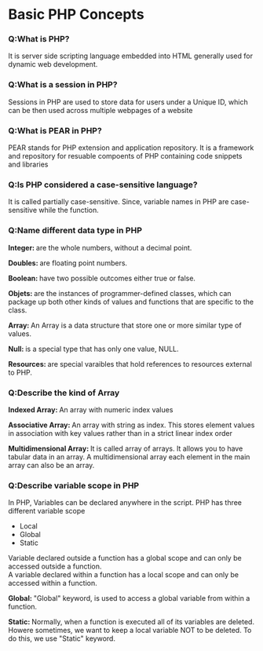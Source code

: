 <h1>Basic PHP Concepts</h1>


<h3>Q:What is PHP?</h3>
<p>It is server side scripting language embedded into HTML generally used for dynamic web development.</p>

<h3>Q:What is a session in PHP?</h3>
<p>Sessions in PHP are used to store data for users under a Unique ID, which can be then used across multiple webpages of a website</p>

<h3>Q:What is PEAR in PHP?</h3>
<p>PEAR stands for PHP extension and application repository. It is a framework and repository for resuable compoents of PHP containing code snippets and libraries</p>

<h3>Q:Is PHP considered a case-sensitive language?</h3>
<p>It is called partially case-sensitive. Since, variable names in PHP are case-sensitive while the function.</p>

<h3>Q:Name different data type in PHP</h3>
<p><b>Integer: </b>are the whole numbers, without a decimal point.</p>
<p><b>Doubles: </b>are floating point numbers.</p>
<p><b>Boolean: </b>have two possible outcomes either true or false.</p>
<p><b>Objets: </b>are the instances of programmer-defined classes, which can package up both other kinds of values and functions that are specific to the class.</p>
<p><b>Array: </b>An Array is a data structure that store one or more similar type of values.</p>
<p><b>Null: </b>is a special type that has only one value, NULL.</p>
<p><b>Resources: </b>are special varaibles that hold references to resources external to PHP.</p>

<h3>Q:Describe the kind of Array</h3>
<p><b>Indexed Array: </b> An array with numeric index values</p>
<p><b>Associative Array: </b> An array with string as index. This stores element values in association with key values rather than in a strict linear index order</p>
<p><b>Multidimensional Array: </b> It is called array of arrays. It allows you to have tabular data in an array. A multidimensional array each element in the main array can also be an array.</p>

<h3>Q:Describe variable scope in PHP</h3>
<p>In PHP, Variables can be declared anywhere in the script. PHP has three different variable scope
<ul>
<li>Local</li>
<li>Global</li>
<li>Static</li>
</ul>
Variable declared outside a function has a global scope and can only be accessed outside a function.<br>
A variable declared within a function has a local scope and can only be accessed within a function.
</p>

<p><b>Global: </b>"Global" keyword, is used to access a global variable from within a function.</p>
<p><b>Static: </b>Normally, when a function is executed all of its variables are deleted. Howere sometimes, we want to keep a local variable NOT to be deleted. To do this, we use "Static" keyword.</p>
